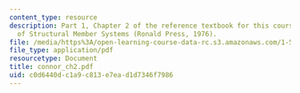 ```yaml
---
content_type: resource
description: Part 1, Chapter 2 of the reference textbook for this course, Analysis
  of Structural Member Systems (Ronald Press, 1976).
file: /media/https%3A/open-learning-course-data-rc.s3.amazonaws.com/1-571-structural-analysis-and-control-spring-2004/c0d6440dc1a9c813e7ead1d7346f7986_connor_ch2.pdf
file_type: application/pdf
resourcetype: Document
title: connor_ch2.pdf
uid: c0d6440d-c1a9-c813-e7ea-d1d7346f7986
---
```

